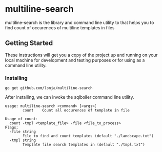 # multiline-search

multiline-search is the library and command line utility to that helps you to find count of occurences of multiline templates in files

## Getting Started

These instructions will get you a copy of the project up and running on your local machine for development and testing purposes or for using as a command line utility.

### Installing

```
go get github.com/lonja/multiline-search
```

After installing, we can invoke the sqlboiler command line utility.
```
usage: multiline-search <command> [<args>] 
        count    Count all occurences of template in file

Usage of count:
  count -tmpl <template_file> -file <file_to_process>
Flags:
  -file string
        File to find and count templates (default "./landscape.txt")
  -tmpl string
        Template file search templates in (default "./tmpl.txt")

```